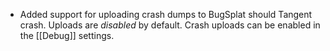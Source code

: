 + Added support for uploading crash dumps to BugSplat should Tangent crash. Uploads are _disabled_ by default. Crash uploads can be enabled in the [[Debug]] settings.